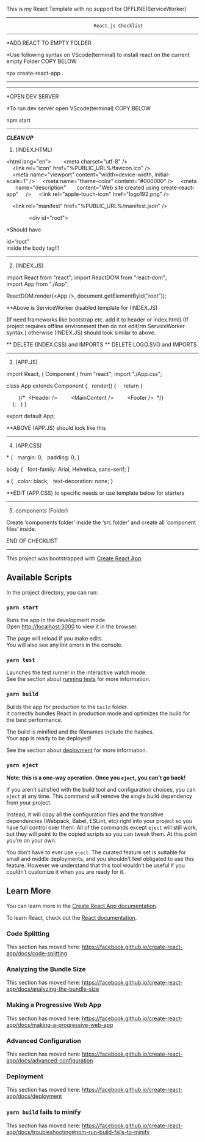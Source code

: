 This is my React Template with no support for OFFLINE(ServiceWorker)

________________________________________________________________________________________
									React.js Checklist 
________________________________________________________________________________________


*ADD REACT TO EMPTY FOLDER

*Use following syntax on VScode(terminal) to install react on the current empty Folder 
COPY BELOW

npx create-react-app .

________________________________________________________________________________________
________________________________________________________________________________________

*OPEN DEV SERVER

*To run dev server open VScode(terminal)
COPY BELOW 

npm start
________________________________________________________________________________________________________________________________________________________________________________

***CLEAN UP***


1) (INDEX.HTML)

<!DOCTYPE html>
<html lang="en">
  <head>
    <meta charset="utf-8" />
    <link rel="icon" href="%PUBLIC_URL%/favicon.ico" />
    <meta name="viewport" content="width=device-width, initial-scale=1" />
    <meta name="theme-color" content="#000000" />
    <meta
      name="description"
      content="Web site created using create-react-app"
    />
    <link rel="apple-touch-icon" href="logo192.png" />

    <link rel="manifest" href="%PUBLIC_URL%/manifest.json" />

    <title>my-app-play</title>
  </head>
  <body>
    <div id="root"></div>
  </body>
</html>



*Should have <div>id=“root”</div> inside the body tag!!!
________________________________________________________________________________________

2) (INDEX.JS)

import React from "react";
import ReactDOM from "react-dom";
import App from "./App";

ReactDOM.render(<App />, document.getElementById("root"));


**Above is ServiceWorker disabled template for (INDEX.JS)

(If need frameworks like bootstrap etc. add it to header or index.html)
(If project requires offline environment then do not edit/rm ServiceWorker syntax.) otherwise (INDEX.JS) should look similar to above.

** DELETE (INDEX.CSS) and IMPORTS
** DELETE LOGO.SVG and IMPORTS
________________________________________________________________________________________

3) (APP.JS)

import React, { Component } from "react";
import "./App.css";

class App extends Component {
  render() {
    return (
      <div>
        {/* 
	   <Header />
        <MainContent />
        <Footer /> 
		*/}
      </div>
    );
  }
}

export default App;



**ABOVE (APP.JS) should look like this
________________________________________________________________________________________

4) (APP.CSS)

* {
  margin: 0;
  padding: 0;
}

body {
  font-family: Arial, Helvetica, sans-serif;
}

a {
  color: black;
  text-decoration: none;
}

**EDIT (APP.CSS) to specific needs or use template below for starters
________________________________________________________________________________________

5) components (Folder)

Create ‘components folder’ inside the ‘src folder’
and create all ‘component files’ inside.


END OF CHECKLIST
________________________________________________________________________________________






This project was bootstrapped with [Create React App](https://github.com/facebook/create-react-app).

## Available Scripts

In the project directory, you can run:

### `yarn start`

Runs the app in the development mode.<br />
Open [http://localhost:3000](http://localhost:3000) to view it in the browser.

The page will reload if you make edits.<br />
You will also see any lint errors in the console.

### `yarn test`

Launches the test runner in the interactive watch mode.<br />
See the section about [running tests](https://facebook.github.io/create-react-app/docs/running-tests) for more information.

### `yarn build`

Builds the app for production to the `build` folder.<br />
It correctly bundles React in production mode and optimizes the build for the best performance.

The build is minified and the filenames include the hashes.<br />
Your app is ready to be deployed!

See the section about [deployment](https://facebook.github.io/create-react-app/docs/deployment) for more information.

### `yarn eject`

**Note: this is a one-way operation. Once you `eject`, you can’t go back!**

If you aren’t satisfied with the build tool and configuration choices, you can `eject` at any time. This command will remove the single build dependency from your project.

Instead, it will copy all the configuration files and the transitive dependencies (Webpack, Babel, ESLint, etc) right into your project so you have full control over them. All of the commands except `eject` will still work, but they will point to the copied scripts so you can tweak them. At this point you’re on your own.

You don’t have to ever use `eject`. The curated feature set is suitable for small and middle deployments, and you shouldn’t feel obligated to use this feature. However we understand that this tool wouldn’t be useful if you couldn’t customize it when you are ready for it.

## Learn More

You can learn more in the [Create React App documentation](https://facebook.github.io/create-react-app/docs/getting-started).

To learn React, check out the [React documentation](https://reactjs.org/).

### Code Splitting

This section has moved here: https://facebook.github.io/create-react-app/docs/code-splitting

### Analyzing the Bundle Size

This section has moved here: https://facebook.github.io/create-react-app/docs/analyzing-the-bundle-size

### Making a Progressive Web App

This section has moved here: https://facebook.github.io/create-react-app/docs/making-a-progressive-web-app

### Advanced Configuration

This section has moved here: https://facebook.github.io/create-react-app/docs/advanced-configuration

### Deployment

This section has moved here: https://facebook.github.io/create-react-app/docs/deployment

### `yarn build` fails to minify

This section has moved here: https://facebook.github.io/create-react-app/docs/troubleshooting#npm-run-build-fails-to-minify
